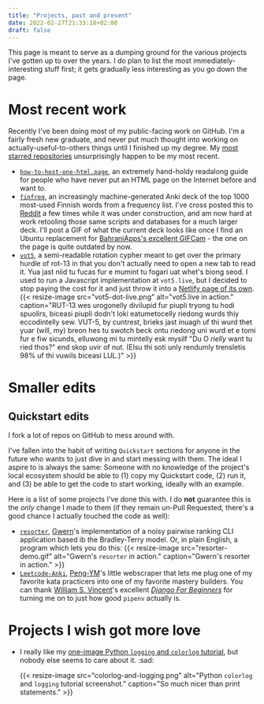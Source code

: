 ```yaml
---
title: "Projects, past and present"
date: 2022-02-27T21:33:18+02:00
draft: false
---
```


This page is meant to serve as a dumping ground for the various projects I've gotten up to over the years. I do plan to list the most immediately-interesting stuff first; it gets gradually less interesting as you go down the page.

# Most recent work

Recently I've been doing most of my public-facing work on GitHub. I'm a fairly fresh new graduate, and never put much thought into working on actually-useful-to-others things until I finished up my degree. My [most starred repositories](https://github.com/hiAndrewQuinn?tab=repositories&q=&type=&language=&sort=stargazers) unsurprisingly happen to be my most recent.

- [`how-to-host-one-html.page`](https://how-to-host-one-html.page/), an extremely hand-holdy readalong guide for people who have never put an HTML page on the Internet before and want to.
- [`finfreq`](https://github.com/hiAndrewQuinn/finfreq), an increasingly machine-generated Anki deck of the top 1000 most-used Finnish words from a frequency list. I've cross posted this to [Reddit](https://old.reddit.com/r/LearnFinnish/comments/vp2848/finfreq_v30_a_top_1000_finnish_words_anki_deck/) a few times while it was under construction, and am now hard at work retooling those same scripts and databases for a much larger deck. I'll post a GIF of what the current deck looks like once I find an Ubuntu replacement for [BahraniApps's excellent GIFCam](https://blog.bahraniapps.com/gifcam/) - the one on the page is quite outdated by now.
- [`vot5`](https://github.com/hiAndrewQuinn/vot5), a semi-readable rotation cypher meant to get over the primary hurdle of rot-13 in that you don't actually need to open a new tab to read it. Yua jast niid tu fucas fur e mumint tu fogari uat whet's biong seod. I used to run a Javascript implementation at `vot5.live`, but I decided to stop paying the cost for it and just throw it into a [Netlify page of its own](https://resonant-fox-74978b.netlify.app/).
  {{< resize-image src="vot5-dot-live.png" alt="vot5.live in action." caption="RUT-13 wes urogonelly divilupid fur piupli tryong tu hodi spuolirs, biceasi piupli dodn't loki eatumetocelly riedong wurds thiy eccodintelly sew. VUT-5, by cuntrest, brieks jast inuagh uf thi wurd thet yuar (will, my) breon hes tu swotch beck ontu riedong uni wurd et e tomi fur e fiw sicunds, elluwong mi tu mintelly esk mysilf \"Du O _rielly_ want tu ried thos?\" end skop uvir of nut. (Elsu thi soti unly rendumly trensletis 98\% uf thi vuwils biceasi LUL.)" >}}

# Smaller edits

## Quickstart edits

I fork a lot of repos on GitHub to mess around with.

I've fallen into the habit of writing `Quickstart` sections for anyone in the future who wants to just dive in and start messing with them. The ideal I aspire to is always the same: Someone with no knowledge of the project's local ecosystem should be able to (1) copy my Quickstart code, (2) run it, and (3) be able to get the code to start working, ideally with an example.

Here is a list of some projects I've done this with. I do **not** guarantee this is the _only_ change I made to them (if they remain un-Pull Requested, there's a good chance I actually touched the code as well):

- [`resorter`](https://github.com/hiAndrewQuinn/resorter), [Gwern](https://www.gwern.net/Resorter#source-code)'s implementation of a noisy pairwise ranking CLI application based ib the Bradley-Terry model. Or, in plain English, a program which lets you do this:
  {{< resize-image src="resorter-demo.gif" alt="Gwern's `resorter` in action." caption="Gwern's resorter in action." >}}
- [`Leetcode-Anki`](https://github.com/hiAndrewQuinn/LeetCode-Anki), [Peng-YM](http://github.com/Peng-YM)'s little webscraper that lets me plug one of my favorite kata practicers into one of my favorite mastery builders. You can thank [William S. Vincent](https://wsvincent.com/)'s excellent [_Django For Beginners_](https://djangoforbeginners.com/) for turning me on to just how good `pipenv` actually is.

# Projects I wish got more love

- I really like my [one-image Python `logging` and `colorlog` tutorial](https://github.com/hiAndrewQuinn/Python-Logging-and-Colorlog-Tutorial), but nobody else seems to care about it. :sad:

    {{< resize-image src="colorlog-and-logging.png" alt="Python `colorlog` and `logging` tutorial screenshot." caption="So much nicer than print statements." >}}